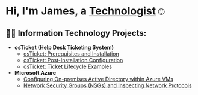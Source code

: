 <h1>Hi, I'm James, a <a href="https://linkedin.com/in/Josh">Technologist</a>☺</h1>

<h2>👨‍💻 Information Technology Projects:</h2>

- <b>osTicket (Help Desk Ticketing System)</b>
  - [osTicket: Prerequisites and Installation](https://github.com/fridaytill/osticket-prereqs)
  - [osTicket: Post-Installation Configuration](https://github.com/fridaytill/post-install-config)
  - [osTicket: Ticket Lifecycle Examples](https://github.com/fridaytill/ticket-lifecycle/blob/main/README.md)
- <b>Microsoft Azure</b>
  - [Configuring On-premises Active Directory within Azure VMs](https://github.com/jamesomoerah/configure-ad)
  - [Network Security Groups (NSGs) and Inspecting Network Protocols](https://github.com/jamesomoerah/azure-network-protocols)



